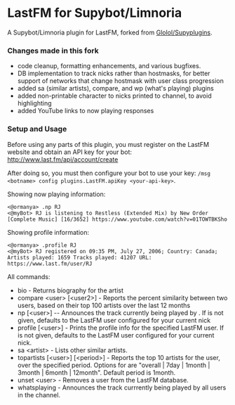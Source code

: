 LastFM for Supybot/Limnoria
==============

A Supybot/Limnoria plugin for LastFM, forked from [Glolol/Supyplugins](https://github.com/GLolol/SupyPlugins/LastFM).

### Changes made in this fork

- code cleanup, formatting enhancements, and various bugfixes.
- DB implementation to track nicks rather than hostmasks, for better support of networks that change hostmask with user class progression
- added sa (similar artists), compare, and wp (what's playing) plugins
- added non-printable character to nicks printed to channel, to avoid highlighting
- added YouTube links to now playing responses

### Setup and Usage

Before using any parts of this plugin, you must register on the LastFM website and obtain an API key for your bot: http://www.last.fm/api/account/create

After doing so, you must then configure your bot to use your key: `/msg <botname> config plugins.LastFM.apiKey <your-api-key>`.

Showing now playing information:
```
<@ormanya> .np RJ
<@myBot> RJ is listening to Restless (Extended Mix) by New Order [Complete Music] [16/3652] https://www.youtube.com/watch?v=01TOWTBKSho
```

Showing profile information:
```
<@ormanya> .profile RJ
<@myBot> RJ registered on 09:35 PM, July 27, 2006; Country: Canada; Artists played: 1659 Tracks played: 41207 URL: https://www.last.fm/user/RJ
```
All commands:
- bio <artist> - Returns biography for the artist
- compare \<user\> [\<user2\>] - Reports the percent similarity between two users, based on their top 100 artists over the last 12 months  
- np [\<user\>] -- Announces the track currently being played by <user>. If <user> is not given, defaults to the LastFM user configured for your current nick
- profile [\<user\>] - Prints the profile info for the specified LastFM user. If <user> is not given, defaults to the LastFM user configured for your current nick. 
- sa \<artist\> - Lists other similar artists. 
- topartists [\<user\>] [\<period\>] - Reports the top 10 artists for the user, over the specified period. Options for <period> are "overall | 7day | 1month | 3month | 6month | 12month". Default period is 1month. 
- unset \<user\> - Removes a user from the LastFM database. 
- whatsplaying  - Announces the track currrently being played by all users in the channel. 
